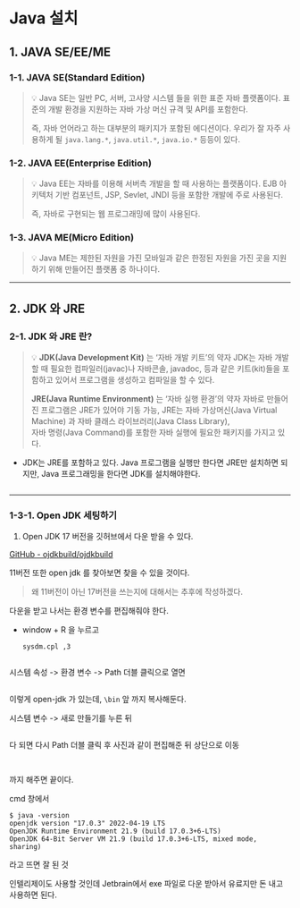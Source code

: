 <h1 id="java-설치">Java 설치</h1>
<h2 id="1-java-seeeme">1. JAVA SE/EE/ME</h2>
<h3 id="1-1-java-sestandard-edition">1-1. JAVA SE(Standard Edition)</h3>
<blockquote>
<p>💡 Java SE는 일반 PC, 서버, 고사양 시스템 들을 위한 표준 자바 플랫폼이다. 
표준의 개발 환경을 지원하는 자바 가상 머신 규격 및 API를 포함한다.</p>
<p>즉, 자바 언어라고 하는 대부분의 패키지가 포함된 에디션이다.
우리가 잘 자주 사용하게 될 <code>java.lang.*</code>, <code>java.util.*</code>, <code>java.io.*</code> 등등이 있다.</p>
</blockquote>
<h3 id="1-2-java-eeenterprise-edition">1-2. JAVA EE(Enterprise Edition)</h3>
<blockquote>
<p>💡 Java EE는 자바를 이용해 서버측 개발을 할 때 사용하는 플랫폼이다.
EJB 아키텍처 기반 컴포넌트, JSP, Sevlet, JNDI 등을 포함한 개발에 주로 사용된다.</p>
<p>즉, 자바로 구현되는 웹 프로그래밍에 많이 사용된다.</p>
</blockquote>
<h3 id="1-3-java-memicro-edition">1-3. JAVA ME(Micro Edition)</h3>
<blockquote>
<p>💡 Java ME는 제한된 자원을 가진 모바일과 같은 한정된 자원을 가진 곳을 지원하기 위해 만들어진 플랫폼 중 하나이다.</p>
</blockquote>
<hr />
<h2 id="2-jdk-와-jre">2. JDK 와 JRE</h2>
<h3 id="2-1-jdk-와-jre-란">2-1. JDK 와 JRE 란?</h3>
<blockquote>
<p>💡 <strong>JDK(Java Development Kit)</strong> 는 ‘자바 개발 키트’의 약자
JDK는 자바 개발할 때 필요한 컴파일러(javac)나 자바콘솔, javadoc, 등과 같은 키트(kit)들을 포함하고 있어서 프로그램을 생성하고 컴파일을 할 수 있다.</p>
<p><strong>JRE(Java Runtime Environment)</strong> 는 ‘자바 실행 환경’의 약자
자바로 만들어진 프로그램은 JRE가 있어야 기동 가능, JRE는 자바 가상머신(Java Virtual Machine) 과 자바 클래스 라이브러리(Java Class Library),<br />자바 명령(Java Command)를 포함한 자바 실행에 필요한 패키지를 가지고 있다.</p>
</blockquote>
<ul>
<li>JDK는 JRE를 포함하고 있다. Java 프로그램을 실행만 한다면 JRE만 설치하면 되지만, Java 프로그래밍을 한다면 JDK를 설치해야한다.</li>
</ul>
<p><img alt="" src="https://velog.velcdn.com/images/jojehuni_9759/post/53ba03a5-45b0-4e5b-a47e-28037659e72d/image.png" /></p>
<hr />
<h3 id="1-3-1-open-jdk-세팅하기">1-3-1. Open JDK 세팅하기</h3>
<ol>
<li>Open JDK 17 버전을 깃허브에서 다운 받을 수 있다.</li>
</ol>
<p><a href="https://github.com/ojdkbuild/ojdkbuild">GitHub - ojdkbuild/ojdkbuild</a></p>
<p>11버전 또한 open jdk 를 찾아보면 찾을 수 있을 것이다.</p>
<blockquote>
<p>왜 11버전이 아닌 17버전을 쓰는지에 대해서는 추후에 작성하겠다.</p>
</blockquote>
<p>다운을 받고 나서는 환경 변수를 편집해줘야 한다.</p>
<ul>
<li>window + R 을 누르고<pre><code>sysdm.cpl ,3</code></pre><img alt="" src="https://velog.velcdn.com/images/jojehuni_9759/post/020854a7-cbf2-4f39-94d7-d9ef0f62c347/image.png" /></li>
</ul>
<p>시스템 속성 -&gt; 환경 변수 -&gt; Path 더블 클릭으로 열면</p>
<p><img alt="" src="https://velog.velcdn.com/images/jojehuni_9759/post/1c951c41-38e0-4355-8f68-2e99d744e82a/image.png" /></p>
<p>이렇게 open-jdk 가 있는데, <code>\bin</code> 앞 까지 복사해둔다.</p>
<p>시스템 변수 -&gt; 새로 만들기를 누른 뒤</p>
<p><img alt="" src="https://velog.velcdn.com/images/jojehuni_9759/post/9c70c410-cd58-4261-8b81-2abf1281e575/image.png" /></p>
<p>다 되면 다시 Path 더블 클릭 후 사진과 같이 편집해준 뒤 상단으로 이동</p>
<p><img alt="" src="https://velog.velcdn.com/images/jojehuni_9759/post/81533517-0e9f-4fd4-812a-88f535d735c2/image.png" /></p>
<p><img alt="" src="https://velog.velcdn.com/images/jojehuni_9759/post/4e32bd5c-b8d6-4e59-a662-dc13c1a0fa61/image.png" /></p>
<p>까지 해주면 끝이다.</p>
<p>cmd 창에서</p>
<pre><code>$ java -version
openjdk version &quot;17.0.3&quot; 2022-04-19 LTS
OpenJDK Runtime Environment 21.9 (build 17.0.3+6-LTS)
OpenJDK 64-Bit Server VM 21.9 (build 17.0.3+6-LTS, mixed mode, sharing)</code></pre><p>라고 뜨면 잘 된 것</p>
<p>인텔리제이도 사용할 것인데 Jetbrain에서 exe 파일로 다운 받아서 유료지만 돈 내고 사용하면 된다.</p>
